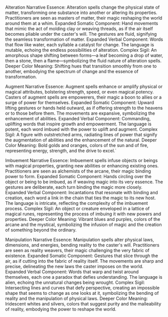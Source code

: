 Alteration
	Narrative Essence: Alteration spells change the physical state of matter, transforming one substance into another or altering its properties. Practitioners are seen as masters of matter, their magic reshaping the world around them at a whim.
	Expanded Somatic Component: Hand movements that mimic the act of molding clay or weaving threads, as if the air itself becomes pliable under the caster's will. The gestures are fluid, signifying the seamless transformation of matter.
	Expanded Verbal Component: Words that flow like water, each syllable a catalyst for change. The language is mutable, echoing the endless possibilities of alteration.
	Complex Sigil: An amorphous shape shifting between forms—a leaf becoming a drop of water, then a stone, then a flame—symbolizing the fluid nature of alteration spells.
	Deeper Color Meaning: Shifting hues that transition smoothly from one to another, embodying the spectrum of change and the essence of transformation.

Augment
	Narrative Essence: Augment spells enhance or amplify physical or magical attributes, bolstering strength, speed, or even magical potency. Casters of augment spells are empowerers, their magic a boon to allies or a surge of power for themselves.
	Expanded Somatic Component: Upward lifting gestures or hands held outward, as if offering strength to the heavens or to those before them. The movements are expansive, symbolizing the enhancement of abilities.
	Expanded Verbal Component: Commanding, uplifting words that inspire growth and empowerment. The language is potent, each word imbued with the power to uplift and augment.
	Complex Sigil: A figure with outstretched arms, radiating lines of power that signify the augmentation of abilities and the enhancement of the natural.
	Deeper Color Meaning: Bold golds and oranges, colors of the sun and of fire, representing energy, strength, and the drive to excel.`

Imbuement
	Narrative Essence: Imbuement spells infuse objects or beings with magical properties, granting new abilities or enhancing existing ones. Practitioners are seen as alchemists of the arcane, their magic binding power to form.
	Expanded Somatic Component: Hands circling over the object or being to be imbued, as if weaving magic into its very essence. The gestures are deliberate, each turn binding the magic more closely.
	Expanded Verbal Component: Incantations that resonate with binding and creation, each word a link in the chain that ties the magic to its new host. The language is intricate, reflecting the complexity of the imbuement process.
	Complex Sigil: An object or creature enveloped in a lattice of magical runes, representing the process of imbuing it with new powers and properties.
	Deeper Color Meaning: Vibrant blues and purples, colors of the arcane and the mystical, symbolizing the infusion of magic and the creation of something beyond the ordinary.

Manipulation
	Narrative Essence: Manipulation spells alter physical laws, dimensions, and energies, bending reality to the caster's will. Practitioners are seen as reality weavers, their magic challenging the very fabric of existence.
	Expanded Somatic Component: Gestures that slice through the air, as if cutting into the fabric of reality itself. The movements are sharp and precise, delineating the new laws the caster imposes on the world.
	Expanded Verbal Component: Words that warp and twist around themselves, each one a paradox that defies understanding. The language is alien, echoing the unnatural changes being wrought.
	Complex Sigil: Intersecting lines and curves that defy perspective, creating an impossible shape that seems to change as one looks at it, symbolizing the bending of reality and the manipulation of physical laws.
	Deeper Color Meaning: Iridescent whites and silvers, colors that suggest purity and the malleability of reality, embodying the power to reshape the world.
